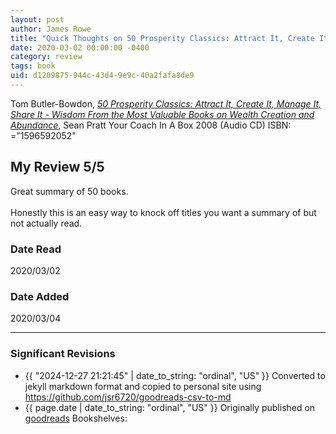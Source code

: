 ```yaml
---
layout: post
author: James Rowe
title: "Quick Thoughts on 50 Prosperity Classics: Attract It, Create It, Manage It, Share It - Wisdom From the Most Valuable Books on Wealth Creation and Abundance"
date: 2020-03-02 00:00:00 -0400
category: review
tags: book 
uid: d1209875-944c-43d4-9e9c-40a2fafa8de9
---
```


Tom Butler-Bowdon, *[50 Prosperity Classics: Attract It, Create It, Manage It, Share It - Wisdom From the Most Valuable Books on Wealth Creation and Abundance](https://www.goodreads.com/book/show/3805308)*, Sean Pratt Your Coach In A Box 2008 (Audio CD) ISBN: ="1596592052"

## My Review 5/5

Great summary of 50 books.<br/><br/>Honestly this is an easy way to knock off titles you want a summary of but not actually read.

### Date Read
2020/03/02

### Date Added
2020/03/04

---

### Significant Revisions

- {{ "2024-12-27 21:21:45" | date_to_string: "ordinal", "US" }} Converted to jekyll markdown format and copied to personal site using <https://github.com/jsr6720/goodreads-csv-to-md>
- {{ page.date | date_to_string: "ordinal", "US" }} Originally published on [goodreads](https://www.goodreads.com) Bookshelves: 